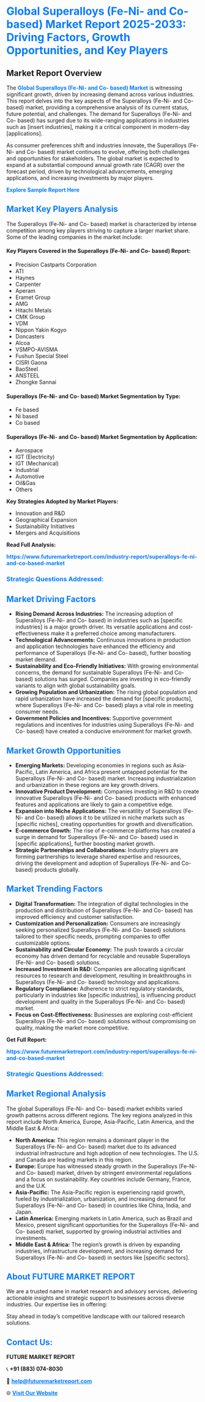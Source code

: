 <h1 style="color: #007BFF;">Global Superalloys (Fe-Ni- and Co- based) Market Report 2025-2033: Driving Factors, Growth Opportunities, and Key Players</h1>

<section id="overview">
<h2>Market Report Overview</h2>
<p>The <a href="https://www.futuremarketreport.com/industry-report/superalloys-fe-ni-and-co-based-market" style="color: #007BFF; text-decoration: none;"><strong>Global Superalloys (Fe-Ni- and Co- based) Market</strong></a> is witnessing significant growth, driven by increasing demand across various industries. This report delves into the key aspects of the Superalloys (Fe-Ni- and Co- based) market, providing a comprehensive analysis of its current status, future potential, and challenges. The demand for Superalloys (Fe-Ni- and Co- based) has surged due to its wide-ranging applications in industries such as [insert industries], making it a critical component in modern-day [applications].</p>
<p>As consumer preferences shift and industries innovate, the Superalloys (Fe-Ni- and Co- based) market continues to evolve, offering both challenges and opportunities for stakeholders. The global market is expected to expand at a substantial compound annual growth rate (CAGR) over the forecast period, driven by technological advancements, emerging applications, and increasing investments by major players.</p>
</section>

<section id="overview">
<p><a href="https://www.futuremarketreport.com/request-sample/reportId=28490" style="color: #007BFF; text-decoration: none;"><strong>Explore Sample Report Here</strong></a></p>
</section>

<section id="key-players">
<h2 style="color: #007BFF;">Market Key Players Analysis</h2>
<p>The Superalloys (Fe-Ni- and Co- based) market is characterized by intense competition among key players striving to capture a larger market share. Some of the leading companies in the market include:</p>
<h4>Key Players Covered in the Superalloys (Fe-Ni- and Co- based) Report:</h4>
<ul><li>Precision Castparts Corporation</li><li>ATI</li><li>Haynes</li><li>Carpenter</li><li>Aperam</li><li>Eramet Group</li><li>AMG</li><li>Hitachi Metals</li><li>CMK Group</li><li>VDM</li><li>Nippon Yakin Kogyo</li><li>Doncasters</li><li>Alcoa</li><li>VSMPO-AVISMA</li><li>Fushun Special Steel</li><li>CISRI Gaona</li><li>BaoSteel</li><li>ANSTEEL</li><li>Zhongke Sannai</li></ul>
<h4>Superalloys (Fe-Ni- and Co- based) Market Segmentation by Type:</h4>
<ul><li>Fe based</li><li>Ni based</li><li>Co based</li></ul>

<h4>Superalloys (Fe-Ni- and Co- based) Market Segmentation by Application:</h4>
<ul><li>Aerospace</li><li>IGT (Electricity)</li><li>IGT (Mechanical)</li><li>Industrial</li><li>Automotive</li><li>Oil&amp;Gas</li><li>Others</li></ul>
<p><strong>Key Strategies Adopted by Market Players:</strong></p>
<ul>
<li>Innovation and R&D</li>
<li>Geographical Expansion</li>
<li>Sustainability Initiatives</li>
<li>Mergers and Acquisitions</li>
</ul>
</section>

<section>
<p><strong>Read Full Analysis: </strong></p><a href="https://www.futuremarketreport.com/industry-report/superalloys-fe-ni-and-co-based-market" style="color: #007BFF; text-decoration: none;"><strong>https://www.futuremarketreport.com/industry-report/superalloys-fe-ni-and-co-based-market</strong></a>
<h3 style="color: #007BFF;">Strategic Questions Addressed:</h3>
</section>

<section id="driving-factors">
<h2 style="color: #007BFF;">Market Driving Factors</h2>
<ul>
<li><strong>Rising Demand Across Industries:</strong> The increasing adoption of Superalloys (Fe-Ni- and Co- based) in industries such as [specific industries] is a major growth driver. Its versatile applications and cost-effectiveness make it a preferred choice among manufacturers.</li>
<li><strong>Technological Advancements:</strong> Continuous innovations in production and application technologies have enhanced the efficiency and performance of Superalloys (Fe-Ni- and Co- based), further boosting market demand.</li>
<li><strong>Sustainability and Eco-Friendly Initiatives:</strong> With growing environmental concerns, the demand for sustainable Superalloys (Fe-Ni- and Co- based) solutions has surged. Companies are investing in eco-friendly variants to align with global sustainability goals.</li>
<li><strong>Growing Population and Urbanization:</strong> The rising global population and rapid urbanization have increased the demand for [specific products], where Superalloys (Fe-Ni- and Co- based) plays a vital role in meeting consumer needs.</li>
<li><strong>Government Policies and Incentives:</strong> Supportive government regulations and incentives for industries using Superalloys (Fe-Ni- and Co- based) have created a conducive environment for market growth.</li>
</ul>
</section>

<section id="growth-opportunities">
<h2 style="color: #007BFF;">Market Growth Opportunities</h2>
<ul>
<li><strong>Emerging Markets:</strong> Developing economies in regions such as Asia-Pacific, Latin America, and Africa present untapped potential for the Superalloys (Fe-Ni- and Co- based) market. Increasing industrialization and urbanization in these regions are key growth drivers.</li>
<li><strong>Innovative Product Development:</strong> Companies investing in R&D to create innovative Superalloys (Fe-Ni- and Co- based) products with enhanced features and applications are likely to gain a competitive edge.</li>
<li><strong>Expansion into Niche Applications:</strong> The versatility of Superalloys (Fe-Ni- and Co- based) allows it to be utilized in niche markets such as [specific niches], creating opportunities for growth and diversification.</li>
<li><strong>E-commerce Growth:</strong> The rise of e-commerce platforms has created a surge in demand for Superalloys (Fe-Ni- and Co- based) used in [specific applications], further boosting market growth.</li>
<li><strong>Strategic Partnerships and Collaborations:</strong> Industry players are forming partnerships to leverage shared expertise and resources, driving the development and adoption of Superalloys (Fe-Ni- and Co- based) products globally.</li>
</ul>
</section>

<section id="trending-factors">
<h2 style="color: #007BFF;">Market Trending Factors</h2>
<ul>
<li><strong>Digital Transformation:</strong> The integration of digital technologies in the production and distribution of Superalloys (Fe-Ni- and Co- based) has improved efficiency and customer satisfaction.</li>
<li><strong>Customization and Personalization:</strong> Consumers are increasingly seeking personalized Superalloys (Fe-Ni- and Co- based) solutions tailored to their specific needs, prompting companies to offer customizable options.</li>
<li><strong>Sustainability and Circular Economy:</strong> The push towards a circular economy has driven demand for recyclable and reusable Superalloys (Fe-Ni- and Co- based) solutions.</li>
<li><strong>Increased Investment in R&D:</strong> Companies are allocating significant resources to research and development, resulting in breakthroughs in Superalloys (Fe-Ni- and Co- based) technology and applications.</li>
<li><strong>Regulatory Compliance:</strong> Adherence to strict regulatory standards, particularly in industries like [specific industries], is influencing product development and quality in the Superalloys (Fe-Ni- and Co- based) market.</li>
<li><strong>Focus on Cost-Effectiveness:</strong> Businesses are exploring cost-efficient Superalloys (Fe-Ni- and Co- based) solutions without compromising on quality, making the market more competitive.</li>
</ul>
</section>

<section>
<p><strong>Get Full Report: </strong></p><a href="https://www.futuremarketreport.com/industry-report/superalloys-fe-ni-and-co-based-market" style="color: #007BFF; text-decoration: none;"><strong>https://www.futuremarketreport.com/industry-report/superalloys-fe-ni-and-co-based-market</strong></a>
<h3 style="color: #007BFF;">Strategic Questions Addressed:</h3>
</section>


<section id="regional-analysis">
<h2 style="color: #007BFF;">Market Regional Analysis</h2>
<p>The global Superalloys (Fe-Ni- and Co- based) market exhibits varied growth patterns across different regions. The key regions analyzed in this report include North America, Europe, Asia-Pacific, Latin America, and the Middle East & Africa:</p>
<ul>
<li><strong>North America:</strong> This region remains a dominant player in the Superalloys (Fe-Ni- and Co- based) market due to its advanced industrial infrastructure and high adoption of new technologies. The U.S. and Canada are leading markets in this region.</li>
<li><strong>Europe:</strong> Europe has witnessed steady growth in the Superalloys (Fe-Ni- and Co- based) market, driven by stringent environmental regulations and a focus on sustainability. Key countries include Germany, France, and the U.K.</li>
<li><strong>Asia-Pacific:</strong> The Asia-Pacific region is experiencing rapid growth, fueled by industrialization, urbanization, and increasing demand for Superalloys (Fe-Ni- and Co- based) in countries like China, India, and Japan.</li>
<li><strong>Latin America:</strong> Emerging markets in Latin America, such as Brazil and Mexico, present significant opportunities for the Superalloys (Fe-Ni- and Co- based) market, supported by growing industrial activities and investments.</li>
<li><strong>Middle East & Africa:</strong> The region’s growth is driven by expanding industries, infrastructure development, and increasing demand for Superalloys (Fe-Ni- and Co- based) in sectors like [specific sectors].</li>
</ul>
</section>

<footer>
<h2 style="color: #007BFF;">About FUTURE MARKET REPORT</h2>
<p>We are a trusted name in market research and advisory services, delivering actionable insights and strategic support to businesses across diverse industries. Our expertise lies in offering:</p>

<p>Stay ahead in today’s competitive landscape with our tailored research solutions.</p>

<h2 style="color: #007BFF;">Contact Us:</h2>
<p><strong>FUTURE MARKET REPORT</strong></p>
<p>📞 <strong>+91 (883) 074-8030</strong></p>
<p>📧 <strong><a href="mailto:help@futuremarketreport.com" style="color: #007BFF;">help@futuremarketreport.com</a></strong></p>
<p>🌐 <strong><a href="https://www.futuremarketreport.com/" style="color: #007BFF;">Visit Our Website</a></strong></p>
</footer>